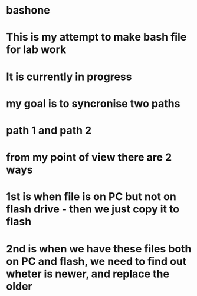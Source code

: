 # bashone
# This is my attempt to make bash file for lab work
# It is currently in progress
# my goal is to syncronise two paths
# path 1 and path 2
# from my point of view there are 2 ways
# 1st is when file is on PC but not on flash drive - then we just copy it to flash
# 2nd is when we have these files both on PC and flash, we need to find out wheter is newer, and replace the older
